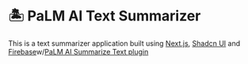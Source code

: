 # 🏝️ PaLM AI Text Summarizer
This is a text summarizer application built using [Next.js](https://nextjs.org/), [Shadcn UI](https://ui.shadcn.com/) and [Firebase](https://firebase.google.com/)w/[PaLM AI Summarize Text plugin](https://extensions.dev/extensions/googlecloud/firestore-palm-summarize-text)
